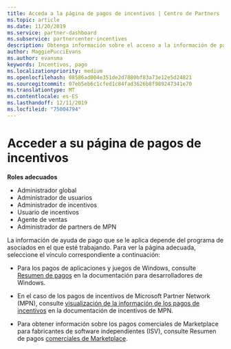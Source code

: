 ```yaml
---
title: Acceda a la página de pagos de incentivos | Centro de Partners
ms.topic: article
ms.date: 11/20/2019
ms.service: partner-dashboard
ms.subservice: partnercenter-incentives
description: Obtenga información sobre el acceso a la información de pago. Esto se aplica a los pagos de aplicaciones y juegos de Windows, así como a los pagos de incentivos de MPN.
author: MaggiePucciEvans
ms.author: evansma
keywords: Incentivos, pago
ms.localizationpriority: medium
ms.openlocfilehash: 08586ad004e351de2d7880bf83a73e12e5d24821
ms.sourcegitcommit: 07eb5eb6c1cfed1c84fad3626b8f989247341e70
ms.translationtype: MT
ms.contentlocale: es-ES
ms.lasthandoff: 12/11/2019
ms.locfileid: "75004794"
---
```

# <a name="access-your-incentives-payouts-page"></a>Acceder a su página de pagos de incentivos

**Roles adecuados**
-   Administrador global
-   Administrador de usuarios
-   Administrador de incentivos
-   Usuario de incentivos
-   Agente de ventas
-   Administrador de partners de MPN

La información de ayuda de pago que se le aplica depende del programa de asociados en el que esté trabajando. Para ver la página adecuada, seleccione el vínculo correspondiente a continuación:

- Para los pagos de aplicaciones y juegos de Windows, consulte [Resumen de pagos](https://docs.microsoft.com/windows/uwp/publish/payout-summary) en la documentación para desarrolladores de Windows.

- En el caso de los pagos de incentivos de Microsoft Partner Network (MPN), consulte [visualización de la información de los pagos de incentivos](understand-incentive-payouts.md) en la documentación de incentivos de MPN.

- Para obtener información sobre los pagos comerciales de Marketplace para fabricantes de software independientes (ISV), consulte Resumen de pagos [comerciales de Marketplace](https://docs.microsoft.com/azure/marketplace/partner-center-portal/payout-summary).
